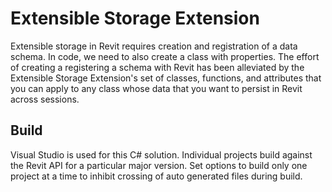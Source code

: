 # Extensible Storage Extension

Extensible storage in Revit requires creation and registration of a data schema. In code, we need to also create a class with properties. The effort of creating a registering a schema with Revit has been alleviated by the Extensible Storage Extension's set of classes, functions, and attributes that you can apply to any class whose data that you want to persist in Revit across sessions.

## Build

Visual Studio is used for this C# solution. Individual projects build against the Revit API for a particular major version. Set options to build only one project at a time to inhibit crossing of auto generated files during build. 
